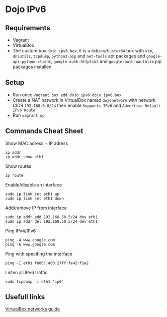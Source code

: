 # Dojo IPv6

## Requirements

- Vagrant
- VirtualBox
- The custom box `dojo_ipv6.box`, it is a `debian/buster64` box with `vim`, `dnsutils`, `tcpdump`, `python3-pip` and `net-tools` apt packages and `google-api-python-client`, `google-auth-httplib2` and `google-auth-oauthlib` pip packages installed

## Setup

- Run once `vagrant box add dojo_ipv6 dojo_ipv6.box`
- Create a NAT natwork in VirtualBox named `dojonetwork` with network CIDR `192.168.0.0/24` then enable `Supports IPv6` and `Advertise Default IPv6 Route`
- Run `vagrant up`

## Commands Cheat Sheet

Show MAC adress + IP adress

```shell
ip addr
ip addr show eth1
```

Show routes

```shell
ip route
```

Enable/disable an interface

```shell
sudo ip link set eth1 up
sudo ip link set eth1 down
```

Add/remove IP from interface

```shell
sudo ip addr add 192.168.50.5/24 dev eth1
sudo ip addr del 192.168.50.5/24 dev eth1
```

Ping IPv4/IPv6

```shell
ping -4 www.google.com
ping -6 www.google.com
```

Ping with specifing the interface

```shell
ping -I eth1 fe80::a00:27ff:fe42:f1a2
```

Listen all IPv6 traffic

```shell
sudo tcpdump -i eth1 'ip6'
```

## Usefull links

[VirtualBox networks guide](https://www.nakivo.com/blog/virtualbox-network-setting-guide/)
